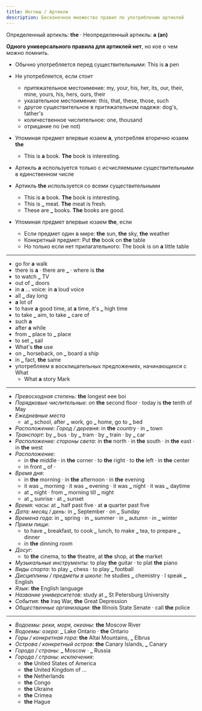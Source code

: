 ```yaml
---
title: Инглиш / Артикли
description: Бесконечное множество правил по употреблению артиклей
---
```


Определенный артикль: **the** · Неопределенный артикль: **a (an)**

**Одного универсального правила для артиклей нет**, но кое о чем можно помнить.

- Обычно употребляется перед существительными: This is **a** pen

- Не употребляется, если стоит
  - притяжательное местоимение: my, your, his, her, its, our, their, mine, yours, his, hers, ours, their
  - указательное местоимение: this, that, these, those, such
  - другое существительное в притяжательном падеже: dog's, father's
  - количественное числительное: one, thousand
  - отрицание no (не not)
  
- Упоминая предмет впервые юзаем **a**, употребляя вторично юзаем **the**
  - This is **a** book. **The** book is interesting.

- Артикль **a** используется только с исчисляемыми существительными в единственном числе
- Артикль **the** используется со всеми существительными
  - This is **a** book. **The** book is interesting.
  - This is **_** meat. **The** meat is fresh.
  - These are **_** books. **The** books are good.

- Упоминая предмет впервые юзаем **the**, если
  - Если предмет один в мире: **the** sun, **the** sky, **the** weather
  - Конкретный предмет: Put **the** book on **the** table
  - Но только если нет прилагательного: The book is on **a** little table

---

- go for **a** walk
- there is **a** · there are **_** · where is **the**
- to watch **_** TV
- out of **_** doors
- in **a** ... voice: in **a** loud voice
- all **_** day long
- **a** lot of
- to have **a** good time, at **a** time, it's **_** high time
- to take **_** aim, to take **_** care of
- such **a**
- after **a** while
- from **_** place to **_** place
- to set **_** sail
- What's **the** use
- on **_** horseback, on **_** board a ship
- in **_** fact, **the** same
- употребляем в восклицательных предложениях, начинающихся с What
  - What **a** story Mark

---

- *Превосходная степень*: **the** longest eee boi
- *Порядковые числительные*: on **the** second floor · today is **the** tenth of May
- *Ежедневные места*
  - at **_** school, after **_** work, go **_** home, go to **_** bed
- *Расположение: Город / деревня*: in **the** country · in **_** town
- *Транспорт*: by **_** bus · by **_** tram · by **_** train · by **_** car
- *Расположение: стороны света*: in **the** north · in **the** south · in **the** east · in **the** west
- *Расположение*:
  - in **the** middle · in **the** corner · to **the** right · to **the** left · in **the** center
  - in front **_** of ·
- *Время дня*:
  - in **the** morning · in **the** afternoon · in **the** evening
  - it was **_** morning · it was **_** evening · it was **_** night · it was **_** daytime
  - at **_** night · from **_** morning till **_** night
  - at **_** sunrise · at **_** sunset
- *Время: часы*: at **_** half past five · at **a** quarter past five
- *Дата: месяц / день*: in **_** September · on **_** Sunday
- *Времена года*: in **_** spring · in **_** summer · in **_** autumn · in **_** winter
- *Прием пищи*:
  - to have **_** breakfast, to cook **_** lunch, to make **_** tea, to prepare **_** dinner
  - in **the** dinning room
- *Досуг*:
  - to **the** cinema, to **the** theatre, at **the** shop, at **the** market
- *Музыкальные инструменты*: to play **the** guitar · to plat **the** piano
- *Виды спорта*: to play **_** chess · to play **_** football
- *Дисциплины / предметы в школе*: he studies **_** chemistry · I speak **_** English
- *Язык*: **the** English language
- *Название университетов*: study at **_** St Petersburg University
- *События*: **the** Iraq War, **the** Great Depression
- *Общественные организации*: **the** Illinois State Senate · call **the** police

---

- *Водоемы: реки, моря, океаны*: **the** Moscow River
- *Водоемы: озера*: **_** Lake Ontario · **the** Ontario
- *Горы / конкретная гора*: **the** Altai Mountains, **_** Elbrus
- *Острова / конкретный остров*: **the** Canary Islands, **_** Canary
- *Города / страны*: **_** Moscow · **_** Russia
- *Города / страны: исключения*:
  - **the** United States of America
  - **the** United Kingdom of ...
  - **the** Netherlands
  - **the** Congo
  - **the** Ukraine
  - **the** Crimea
  - **the** Hague
